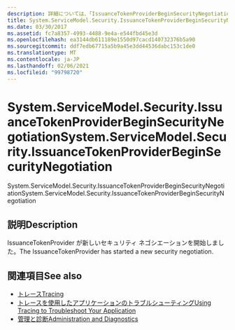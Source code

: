 ```yaml
---
description: 詳細については、「IssuanceTokenProviderBeginSecurityNegotiation」を参照してください。
title: System.ServiceModel.Security.IssuanceTokenProviderBeginSecurityNegotiation
ms.date: 03/30/2017
ms.assetid: fc7a8357-4993-4488-9e4a-e544fbd45e3d
ms.openlocfilehash: ea3144db611189e1550d97cacd140732376b5a90
ms.sourcegitcommit: ddf7edb67715a5b9a45e3dd44536dabc153c1de0
ms.translationtype: MT
ms.contentlocale: ja-JP
ms.lasthandoff: 02/06/2021
ms.locfileid: "99798720"
---
```

# <a name="systemservicemodelsecurityissuancetokenproviderbeginsecuritynegotiation"></a><span data-ttu-id="f9098-103">System.ServiceModel.Security.IssuanceTokenProviderBeginSecurityNegotiation</span><span class="sxs-lookup"><span data-stu-id="f9098-103">System.ServiceModel.Security.IssuanceTokenProviderBeginSecurityNegotiation</span></span>

<span data-ttu-id="f9098-104">System.ServiceModel.Security.IssuanceTokenProviderBeginSecurityNegotiation</span><span class="sxs-lookup"><span data-stu-id="f9098-104">System.ServiceModel.Security.IssuanceTokenProviderBeginSecurityNegotiation</span></span>  
  
## <a name="description"></a><span data-ttu-id="f9098-105">説明</span><span class="sxs-lookup"><span data-stu-id="f9098-105">Description</span></span>  

 <span data-ttu-id="f9098-106">IssuanceTokenProvider が新しいセキュリティ ネゴシエーションを開始しました。</span><span class="sxs-lookup"><span data-stu-id="f9098-106">The IssuanceTokenProvider has started a new security negotiation.</span></span>  
  
## <a name="see-also"></a><span data-ttu-id="f9098-107">関連項目</span><span class="sxs-lookup"><span data-stu-id="f9098-107">See also</span></span>

- [<span data-ttu-id="f9098-108">トレース</span><span class="sxs-lookup"><span data-stu-id="f9098-108">Tracing</span></span>](index.md)
- [<span data-ttu-id="f9098-109">トレースを使用したアプリケーションのトラブルシューティング</span><span class="sxs-lookup"><span data-stu-id="f9098-109">Using Tracing to Troubleshoot Your Application</span></span>](using-tracing-to-troubleshoot-your-application.md)
- [<span data-ttu-id="f9098-110">管理と診断</span><span class="sxs-lookup"><span data-stu-id="f9098-110">Administration and Diagnostics</span></span>](../index.md)
